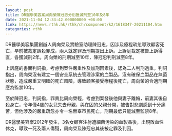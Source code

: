 ```yaml
---
layout: post
title: DR醫學美容案周向榮陳冠忠分別獲減刑至10年及8年
date: 2021-11-04 12:33:42.000000000 +08:00
link: https://news.rthk.hk/rthk/ch/component/k2/1618347-20211104.htm
categories: rthk
---
```


DR醫學美容集團創辦人周向榮及實驗室助理陳冠忠，因涉及療程疏忽導致顧客死亡，早前被裁定誤殺罪成，兩人就定罪及刑期提出上訴。上訴庭裁定被告上訴得直，各獲減刑2年。周向榮的刑期減至10年，陳冠忠判刑減至8年。

上訴庭的書面判詞指，考慮到案件嚴重性及加刑因素後，認為二人判刑過重。判詞指出，周向榮沒有建立一個安全系統去管理涉案的血製品，沒有確保血製品在無菌狀態，造成嚴重又明確的死亡風險，導致顧客接受療程後死亡，周向榮的合適刑期應為監禁10年。

至於陳冠忠，判詞指，罪責比周向榮輕，考慮到案發後他與妻子離婚，前妻其後自殺身亡，令年僅4歲的女兒失去母親，與在囚的父親分開，被告對悲劇感到十分痛苦，但他涉及的嚴重疏忽亦令一名無辜市民死亡，刑期最低只能減至監禁8年。

DR醫學美容案2012年發生，3名女顧客注射遭細菌污染的血製品後，出現敗血性休克，導致一死及兩人傷殘，周向榮及陳冠忠其後被定罪及判囚。
